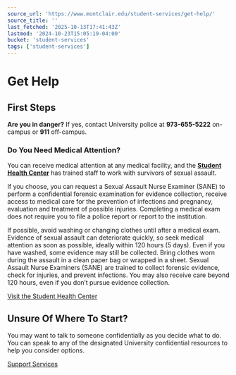 ```yaml
---
source_url: 'https://www.montclair.edu/student-services/get-help/'
source_title: ''
last_fetched: '2025-10-13T17:41:43Z'
lastmod: '2024-10-23T15:05:19-04:00'
bucket: 'student-services'
tags: ['student-services']
---
```


# Get Help

## First Steps

**Are you in danger?** If yes, contact University police at **973-655-5222** on-campus or **911** off-campus.

### Do You Need Medical Attention?

You can receive medical attention at any medical facility, and the [**Student Health Center**](https://www.montclair.edu/student-health-center/) has trained staff to work with survivors of sexual assault.

If you choose, you can request a Sexual Assault Nurse Examiner (SANE) to perform a confidential forensic examination for evidence collection, receive access to medical care for the prevention of infections and pregnancy, evaluation and treatment of possible injuries. Completing a medical exam does not require you to file a police report or report to the institution.

If possible, avoid washing or changing clothes until after a medical exam. Evidence of sexual assault can deteriorate quickly, so seek medical attention as soon as possible, ideally within 120 hours (5 days). Even if you have washed, some evidence may still be collected. Bring clothes worn during the assault in a clean paper bag or wrapped in a sheet. Sexual Assault Nurse Examiners (SANE) are trained to collect forensic evidence, check for injuries, and prevent infections. You may also receive care beyond 120 hours, even if you don’t pursue evidence collection.

[Visit the Student Health Center](http://www.montclair.edu/sexual-violence/wp-content/uploads/sites/206/2024/10/Title-IX-Brochure-2024-v9_7_24.docx)

## Unsure Of Where To Start?

You may want to talk to someone confidentially as you decide what to do. You can speak to any of the designated University confidential resources to help you consider options.

[Support Services](...)
